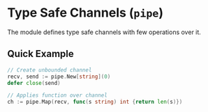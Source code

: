 # Type Safe Channels (`pipe`)

The module defines type safe channels with few operations over it.

## Quick Example

```go
// Create unbounded channel
recv, send := pipe.New[string](0)
defer close(send) 

// Applies function over channel
ch := pipe.Map(recv, func(s string) int {return len(s)})
```
